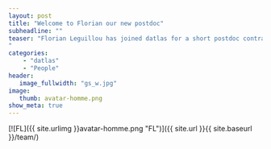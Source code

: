 ```yaml
---
layout: post
title: "Welcome to Florian our new postdoc"
subheadline: ""
teaser: "Florian Leguillou has joined datlas for a short postdoc contract.
"
categories:
    - "datlas"
    - "People"
header:
   image_fullwidth: "gs_w.jpg"
image:
   thumb: avatar-homme.png
show_meta: true
---
```

[![FL]({{ site.urlimg }}avatar-homme.png
 "FL")]({{ site.url }}{{ site.baseurl }}/team/)